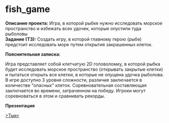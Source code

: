 # fish_game

**Описание проекта:** Игра, в которой рыбке нужно исследовать морское пространство и избежать всех удочек, которые опустили туда рыболовы   
**Задание (ТЗ):** Создать игру, в которой главному герою (рыбе) предстоит исследовать море путем открытия закрашенных клеток.


**Пояснительная записка:**

Игра представляет собой клетчатую 2D головоломку, в которой рыбка будет исследовать морское пространство (открывать закрытые клетки) и пытаться открыть все клетки, в которые не опущена удочка рыболова. В игре доступно 3 уровня сложности, различие заключается в количестве "опасных" клеток. Соревновательная составляющая заключается во времени, затраченном на победу. Игроки могут соревноваться в этом и сравнивать рекорды.


**Презентация**  
  
[>Тык<](https://www.figma.com/deck/aNrij3fSL5uWSXaKhXOxnu/%D0%9F%D1%80%D0%BE%D0%B5%D0%BA%D1%82-pygame?node-id=41-91&viewport=204%2C136%2C0.27&t=S4IalAd54UY4dtIh-1&scaling=min-zoom&content-scaling=fixed&page-id=0%3A1)
